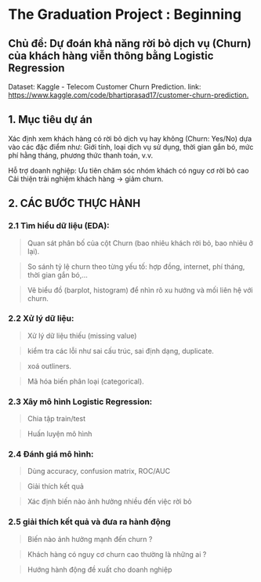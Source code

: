 # The Graduation Project : Beginning

## Chủ đề: Dự đoán khả năng rời bỏ dịch vụ (Churn) của khách hàng viễn thông bằng Logistic Regression

Dataset: Kaggle - Telecom Customer Churn Prediction.
link: <https://www.kaggle.com/code/bhartiprasad17/customer-churn-prediction.>

## 1. Mục tiêu dự án

Xác định xem khách hàng có rời bỏ dịch vụ hay không (Churn: Yes/No) dựa vào các đặc điểm như:
Giới tính, loại dịch vụ sử dụng, thời gian gắn bó, mức phí hằng tháng, phương thức thanh toán, v.v.

Hỗ trợ doanh nghiệp:
Ưu tiên chăm sóc nhóm khách có nguy cơ rời bỏ cao
Cải thiện trải nghiệm khách hàng → giảm churn.

## 2. CÁC BƯỚC THỰC HÀNH
### 2.1 Tìm hiểu dữ liệu (EDA):
>Quan sát phân bố của cột Churn (bao nhiêu khách rời bỏ, bao nhiêu ở lại).

>So sánh tỷ lệ churn theo từng yếu tố: hợp đồng, internet, phí tháng, thời gian gắn bó,...

>Vẽ biểu đồ (barplot, histogram) để nhìn rõ xu hướng và mối liên hệ với churn.

### 2.2 Xử lý dữ liệu:
>Xử lý dữ liệu thiếu (missing value)

>kiểm tra các lỗi như sai cấu trúc, sai định dạng, duplicate.

> xoá outliners.

>Mã hóa biến phân loại (categorical).

### 2.3 Xây mô hình Logistic Regression:
>Chia tập train/test

>Huấn luyện mô hình

### 2.4 Đánh giá mô hình:

>Dùng accuracy, confusion matrix, ROC/AUC

>Giải thích kết quả

>Xác định biến nào ảnh hưởng nhiều đến việc rời bỏ
### 2.5 giải thích kết quả và đưa ra hành động
> Biến nào ảnh hưởng mạnh đến churn ?

>Khách hàng có nguy cơ churn cao thường là những ai ?

>Hướng hành động đề xuất cho doanh nghiệp


